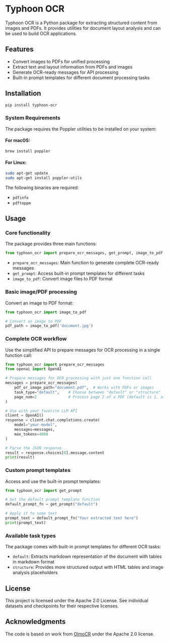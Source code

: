 # Typhoon OCR

Typhoon OCR is a Python package for extracting structured content from images and PDFs. It provides utilities for document layout analysis and can be used to build OCR applications.

## Features

- Convert images to PDFs for unified processing
- Extract text and layout information from PDFs and images
- Generate OCR-ready messages for API processing
- Built-in prompt templates for different document processing tasks

## Installation

```bash
pip install typhoon-ocr
```

### System Requirements

The package requires the Poppler utilities to be installed on your system:

#### For macOS:
```bash
brew install poppler
```

#### For Linux:
```bash
sudo apt-get update
sudo apt-get install poppler-utils
```

The following binaries are required:
- `pdfinfo`
- `pdftoppm`

## Usage

### Core functionality

The package provides three main functions:

```python
from typhoon_ocr import prepare_ocr_messages, get_prompt, image_to_pdf
```

* `prepare_ocr_messages`: Main function to generate complete OCR-ready messages
* `get_prompt`: Access built-in prompt templates for different tasks
* `image_to_pdf`: Convert image files to PDF format

### Basic image/PDF processing

Convert an image to PDF format:

```python
from typhoon_ocr import image_to_pdf

# Convert an image to PDF
pdf_path = image_to_pdf('document.jpg')
```

### Complete OCR workflow

Use the simplified API to prepare messages for OCR processing in a single function call:

```python
from typhoon_ocr import prepare_ocr_messages
from openai import OpenAI

# Prepare messages for OCR processing with just one function call
messages = prepare_ocr_messages(
    pdf_or_image_path="document.pdf",  # Works with PDFs or images
    task_type="default",    # Choose between "default" or "structure"
    page_num=2              # Process page 2 of a PDF (default is 1, always 1 for images)
)

# Use with your favorite LLM API
client = OpenAI()
response = client.chat.completions.create(
    model="your-model",
    messages=messages,
    max_tokens=4000
)

# Parse the JSON response
result = response.choices[0].message.content
print(result)
```

### Custom prompt templates

Access and use the built-in prompt templates:

```python
from typhoon_ocr import get_prompt

# Get the default prompt template function
default_prompt_fn = get_prompt("default")

# Apply it to some text
prompt_text = default_prompt_fn("Your extracted text here")
print(prompt_text)
```

### Available task types
The package comes with built-in prompt templates for different OCR tasks:

- `default`: Extracts markdown representation of the document with tables in markdown format
- `structure`: Provides more structured output with HTML tables and image analysis placeholders

## License

This project is licensed under the Apache 2.0 License. See individual datasets and checkpoints for their respective licenses.

## Acknowledgments

The code is based on work from [OlmoCR](https://github.com/allenai/olmocr) under the Apache 2.0 license. 